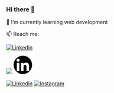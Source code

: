 ### Hi there 👋

🌱 I’m currently learning web development

📫 Reach me:


[![Linkedin](https://w7.pngwing.com/pngs/826/146/png-transparent-social-media-computer-icons-linkedin-social-network-social-media-text-trademark-logo.png)](https://www.linkedin.com/in/beatrizadm/)

<img src="https://w7.pngwing.com/pngs/826/146/png-transparent-social-media-computer-icons-linkedin-social-network-social-media-text-trademark-logo.png" width="50" heigth="50" href="https://www.linkedin.com/in/beatrizadm/"/>

<img src="./src/linkedin.png" width="50" heigth="50" href="https://www.linkedin.com/in/beatrizadm/"/>


[![Linkedin](https://user-images.githubusercontent.com/37448340/87267194-5a2c8c80-c49d-11ea-95a5-993860580961.png)](https://www.linkedin.com/in/beatrizadm/)
[![Instagram](https://user-images.githubusercontent.com/37448340/87267194-5a2c8c80-c49d-11ea-95a5-993860580961.png)](https://www.instagram.com/beatrizadm/)


<!--
**beatrizadm/beatrizadm** is a ✨ _special_ ✨ repository because its `README.md` (this file) appears on your GitHub profile.

Here are some ideas to get you started:

- 🔭 I’m currently working on ...
- 🌱 I’m currently learning ...
- 👯 I’m looking to collaborate on ...
- 🤔 I’m looking for help with ...
- 💬 Ask me about ...
- 📫 How to reach me: ...
- 😄 Pronouns: ...
- ⚡ Fun fact: ...
-->
